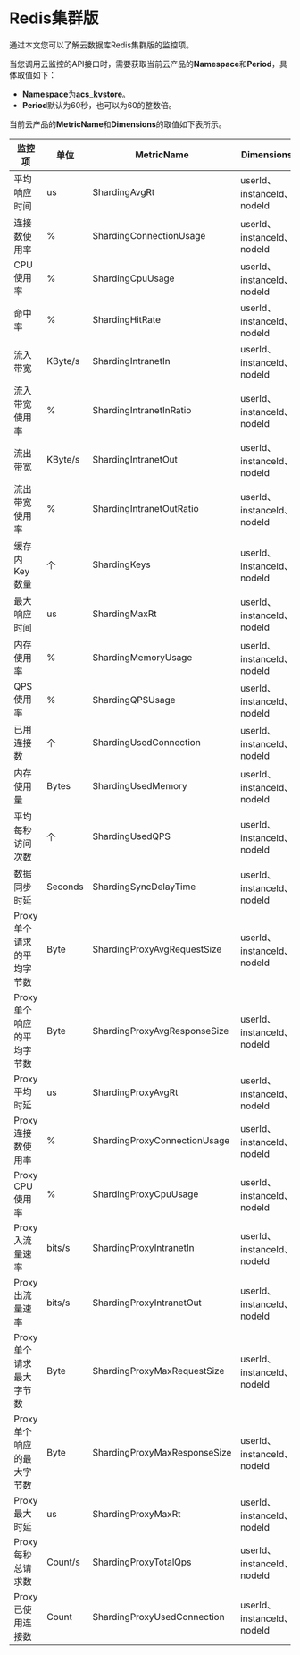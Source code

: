 # Redis集群版

通过本文您可以了解云数据库Redis集群版的监控项。

当您调用云监控的API接口时，需要获取当前云产品的**Namespace**和**Period**，具体取值如下：

-   **Namespace**为**acs\_kvstore**。
-   **Period**默认为60秒，也可以为60的整数倍。

当前云产品的**MetricName**和**Dimensions**的取值如下表所示。

|监控项|单位|MetricName|Dimensions|Statistics|
|---|--|----------|----------|----------|
|平均响应时间|us|ShardingAvgRt|userId、instanceId、nodeId|Average、Maximum|
|连接数使用率|%|ShardingConnectionUsage|userId、instanceId、nodeId|Average、Maximum|
|CPU使用率|%|ShardingCpuUsage|userId、instanceId、nodeId|Average、Maximum|
|命中率|%|ShardingHitRate|userId、instanceId、nodeId|Average、Maximum|
|流入带宽|KByte/s|ShardingIntranetIn|userId、instanceId、nodeId|Average、Maximum|
|流入带宽使用率|%|ShardingIntranetInRatio|userId、instanceId、nodeId|Average、Maximum|
|流出带宽|KByte/s|ShardingIntranetOut|userId、instanceId、nodeId|Average、Maximum|
|流出带宽使用率|%|ShardingIntranetOutRatio|userId、instanceId、nodeId|Average、Maximum|
|缓存内Key数量|个|ShardingKeys|userId、instanceId、nodeId|Average、Maximum|
|最大响应时间|us|ShardingMaxRt|userId、instanceId、nodeId|Average、Maximum|
|内存使用率|%|ShardingMemoryUsage|userId、instanceId、nodeId|Average、Maximum|
|QPS使用率|%|ShardingQPSUsage|userId、instanceId、nodeId|Average、Maximum|
|已用连接数|个|ShardingUsedConnection|userId、instanceId、nodeId|Average、Maximum|
|内存使用量|Bytes|ShardingUsedMemory|userId、instanceId、nodeId|Average、Maximum|
|平均每秒访问次数|个|ShardingUsedQPS|userId、instanceId、nodeId|Average、Maximum|
|数据同步时延|Seconds|ShardingSyncDelayTime|userId、instanceId、nodeId|Maximum、Average|
|Proxy单个请求的平均字节数|Byte|ShardingProxyAvgRequestSize|userId、instanceId、nodeId|Average、Maximum|
|Proxy单个响应的平均字节数|Byte|ShardingProxyAvgResponseSize|userId、instanceId、nodeId|Average、Maximum|
|Proxy平均时延|us|ShardingProxyAvgRt|userId、instanceId、nodeId|Average、Maximum|
|Proxy连接数使用率|%|ShardingProxyConnectionUsage|userId、instanceId、nodeId|Average、Maximum|
|Proxy CPU使用率|%|ShardingProxyCpuUsage|userId、instanceId、nodeId|Average、Maximum|
|Proxy入流量速率|bits/s|ShardingProxyIntranetIn|userId、instanceId、nodeId|Average、Maximum|
|Proxy出流量速率|bits/s|ShardingProxyIntranetOut|userId、instanceId、nodeId|Average、Maximum|
|Proxy单个请求最大字节数|Byte|ShardingProxyMaxRequestSize|userId、instanceId、nodeId|Average、Maximum|
|Proxy单个响应的最大字节数|Byte|ShardingProxyMaxResponseSize|userId、instanceId、nodeId|Average、Maximum|
|Proxy最大时延|us|ShardingProxyMaxRt|userId、instanceId、nodeId|Average、Maximum|
|Proxy每秒总请求数|Count/s|ShardingProxyTotalQps|userId、instanceId、nodeId|Average、Maximum|
|Proxy已使用连接数|Count|ShardingProxyUsedConnection|userId、instanceId、nodeId|Average、Maximum|

